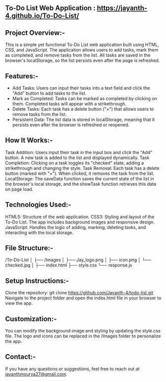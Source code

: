 To-Do List Web Application : https://jayanth-4.github.io/To-Do-List/
--------------------------

Project Overview:-
------------------
This is a simple yet functional To-Do List web application built using HTML, CSS, and JavaScript. The application allows users to add tasks, mark them as completed, and remove tasks from the list. All tasks are saved in the browser's localStorage, so the list persists even after the page is refreshed.

Features:-
-----------
* Add Tasks: Users can input their tasks into a text field and click the "Add" button to add tasks to the list.
* Mark as Completed: Tasks can be marked as completed by clicking on them. Completed tasks will appear with a strikethrough.
* Delete Tasks: Each task has a delete button ("×") that allows users to remove tasks from the list.
* Persistent Data: The list data is stored in localStorage, meaning that it persists even after the browser is refreshed or reopened.

How It Works:-
----------------
Task Addition: Users input their task in the input box and click the "Add" button. A new task is added to the list and displayed dynamically.
Task Completion: Clicking on a task toggles its "checked" state, adding a strikethrough and changing the style.
Task Removal: Each task has a delete button (marked with "×"). When clicked, it removes the task from the list.
LocalStorage: The saveData function saves the current state of the list in the browser's local storage, and the showTask function retrieves this data on page load.

Technologies Used:-
-------------------
HTML5: Structure of the web application.
CSS3: Styling and layout of the To-Do List. The app includes background images and responsive design.
JavaScript: Handles the logic of adding, marking, deleting tasks, and interacting with the local storage.

File Structure:-
-----------------
/To-Do-List
│
├── /Images
│   ├── Jay_logo.png
│   ├── icon.png
│   └── checked.jpg
│
├── index.html
├── style.css
└── response.js

Setup Instructions:-
---------------------
Clone the repository:
git clone https://github.com/Jayanth-4/todo-list.git
Navigate to the project folder and open the index.html file in your browser to view the app.

Customization:-
----------------
You can modify the background image and styling by updating the style.css file.
The logo and icons can be replaced in the /Images folder to personalize the app.

Contact:-
----------
If you have any questions or suggestions, feel free to reach out at jayanthmourya27@gmail.com.
